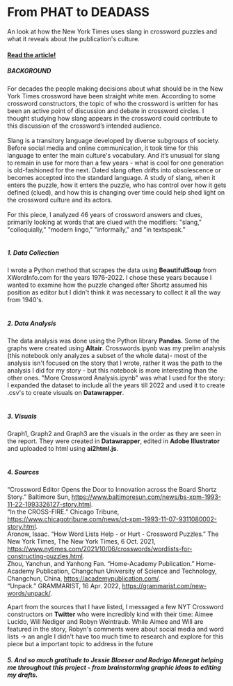 # From PHAT to DEADASS
An look at how the New York Times uses slang in crossword puzzles and what it reveals about the publication's culture.

#### <a href = "https://aishichandra.github.io/Slang_NYT_XWord/"> Read the article! </a>

##### BACKGROUND
For decades the people making decisions about what should be in the New York Times crossword have been straight white men. According to some crossword constructors, the topic of who the crossword is written for has been an active point of discussion and debate in crossword circles.
I thought studying how slang appears in the crossword could contribute to this discussion of the crossword’s intended audience. 
<br/><br/>
Slang is a transitory language developed by diverse subgroups of society. Before social media and online communication, it took time for this language to enter the main culture's vocabulary. And it’s unusual for slang to remain in use for more than a few years - what is cool for one generation is old-fashioned for the next. Dated slang often drifts into obsolescence or becomes accepted into the standard language. A study of slang, when it enters the puzzle, how it enters the puzzle, who has control over how it gets defined (clued), and how this is changing over time could help shed light on the crossword culture and its actors.
<br/><br/>
For this piece, I analyzed 46 years of crossword answers and clues, primarily looking at words that are clued with the modifiers: "slang," "colloquially," "modern lingo," "informally," and "in textspeak.”
<br/><br/>
##### 1. Data Collection
I wrote a Python method that scrapes the data using <b>BeautifulSoup</b> from XWordInfo.com for the years 1976-2022. I chose these years because I wanted to examine how the puzzle changed after Shortz assumed his position as editor but I didn't think it was necessary to collect it all the way from 1940's.
<br/><br/>
##### 2. Data Analysis
The data analysis was done using the Python library <b>Pandas.</b> Some of the graphs were created using <b>Altair</b>. Crosswords.ipynb was my prelim analysis (this notebook only analyzes a subset of the whole data)- most of the analysis isn't focused on the story that I wrote, rather it was the path to the analysis I did for my story - but this notebook is more interesting than the other ones. "More Crossword Analysis.ipynb" was what I used for the story: I expanded the dataset to include all the years till 2022 and used it to create .csv's to create visuals on <b>Datawrapper</b>. 
<br/><br/>
##### 3. Visuals
Graph1, Graph2 and Graph3 are the visuals in the order as they are seen in the report. They were created in <b>Datawrapper</b>, edited in <b>Adobe Illustrator</b> and uploaded to html using <b>ai2html.js</b>. 
<br/><br/>
##### 4. Sources
“Crossword Editor Opens the Door to Innovation across the Board Shortz Story.” Baltimore Sun, https://www.baltimoresun.com/news/bs-xpm-1993-11-22-1993326127-story.html. <br/>
“In the CROSS-FIRE.” Chicago Tribune, https://www.chicagotribune.com/news/ct-xpm-1993-11-07-9311080002-story.html. <br/>
Aronow, Isaac. “How Word Lists Help - or Hurt - Crossword Puzzles.” The New York Times, The New York Times, 6 Oct. 2021, https://www.nytimes.com/2021/10/06/crosswords/wordlists-for-constructing-puzzles.html. <br/>
Zhou, Yanchun, and Yanhong Fan. “Home-Academy Publication.” Home-Academy Publication, Changchun University of Science and Technology, Changchun, China, https://academypublication.com/. <br/>
“Unpack.” GRAMMARIST, 16 Apr. 2022, https://grammarist.com/new-words/unpack/. <br/>

Apart from the sources that I have listed, I messaged a few NYT Crossword constructors on <b>Twitter</b> who were incredibly kind with their time: Aimee Lucido, Will Nediger and Robyn Weintraub. While Aimee and Will are featured in the story, Robyn's comments were about social media and word lists -> an angle I didn't have too much time to research and explore for this piece but a important topic to address in the future



##### 5. And so much gratitude to Jessie Blaeser and Rodrigo Menegat helping me throughout this project - from brainstorming graphic ideas to editing my drafts.





